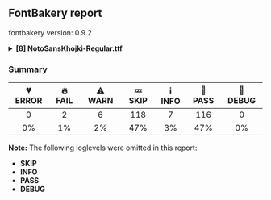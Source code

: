 ## FontBakery report

fontbakery version: 0.9.2

<details><summary><b>[8] NotoSansKhojki-Regular.ttf</b></summary><div><details><summary>🔥 <b>FAIL:</b> Noto fonts must have an ARTICLE.en_us.html file (<a href="https://font-bakery.readthedocs.io/en/stable/fontbakery/profiles/googlefonts.html#com.google.fonts/check/description/noto_has_article">com.google.fonts/check/description/noto_has_article</a>)</summary><div>


* 🔥 **FAIL** This is a Noto font but it lacks an ARTICLE.en_us.html file [code: missing-article]
</div></details><details><summary>🔥 <b>FAIL:</b> Check that texts shape as per expectation (<a href="https://font-bakery.readthedocs.io/en/stable/fontbakery/profiles/<Section: Shaping Checks>.html#com.google.fonts/check/shaping/regression">com.google.fonts/check/shaping/regression</a>)</summary><div>


* 🔥 **FAIL** qa/shaping_tests/khojki.json: Expected and actual shaping not matching
<div class="shaping">


<style type="text/css">
    @font-face {font-family: "TestFont"; src: url(../../fonts/NotoSansKhojki/googlefonts/ttf/NotoSansKhojki-Regular.ttf);}
    .tf { font-family: "TestFont"; }
    .shaping pre { font-size: 1.2rem; }
    .shaping li {
        font-size: 1.2rem;
        border-top: 1px solid #ddd;
        padding: 12px;
        margin-top: 12px;
    }
    .shaping-svg {
        height: 100px;
        margin: 10px;
        transform: matrix(1, 0, 0, -1, 0, 0);
    }
</style>

<h4>qa/shaping_tests/khojki.json: Expected and actual shaping not matching</h4>


</div>
<div class="shaping">

<li>Shaping did not match: <span class="tf">𑈤‍𑈵𑈦𑈟𑈯𑈋𑈮</span> (Added by SIESTA)</li>


<pre>Expected: MRA=0+768|PU=4+564|kj_GGA=6+744|II.alt2=6+249</pre>



<pre>Got     : MRA=0+768|space=0+0|PU=4+564|kj_GGA=6+744|II.alt2=6+249</pre>


Got: <svg class="shaping-svg" xmlns="http://www.w3.org/2000/svg" viewBox="0 0 2325 2856" transform="matrix(1 0 0 -1 0 0)">
<path d="M421.0,-34.0Q418.0,-36.0 412.5,-38.5Q407.0,-41.0 400.0,-42.0Q384.0,-43.0 370.0,-30.0Q356.0,-17.0 355.0,-4.0Q354.0,5.0 355.5,12.0Q357.0,19.0 366.0,27.0L607.0,250.0Q610.0,272.0 612.0,296.0Q614.0,320.0 614.0,345.0Q614.0,414.0 604.0,442.0Q594.0,470.0 568.0,470.0Q533.0,470.0 492.5,452.0Q452.0,434.0 393.0,389.0Q401.0,357.0 408.5,312.5Q416.0,268.0 416.0,220.0Q416.0,153.0 386.0,107.0Q356.0,61.0 285.0,61.0Q237.0,61.0 204.5,81.0Q172.0,101.0 156.0,132.0Q140.0,163.0 140.0,196.0Q140.0,256.0 185.0,313.0Q230.0,370.0 305.0,431.0Q291.0,456.0 265.0,466.0Q239.0,476.0 186.0,476.0Q130.0,476.0 100.5,493.5Q71.0,511.0 60.5,535.0Q50.0,559.0 50.0,580.0Q50.0,602.0 64.5,614.5Q79.0,627.0 94.0,627.0Q108.0,627.0 113.5,619.5Q119.0,612.0 121.0,601.0Q124.0,588.0 130.5,576.5Q137.0,565.0 159.0,560.0Q174.0,557.0 191.0,556.5Q208.0,556.0 239.0,556.0Q282.0,556.0 311.0,537.0Q340.0,518.0 362.0,475.0Q415.0,514.0 462.5,534.5Q510.0,555.0 557.0,555.0Q615.0,555.0 645.0,523.5Q675.0,492.0 686.5,441.5Q698.0,391.0 698.0,333.0Q698.0,271.0 688.5,207.5Q679.0,144.0 666.5,93.0Q654.0,42.0 643.0,17.0Q637.0,3.0 625.5,-1.5Q614.0,-6.0 602.0,-6.0Q584.0,-6.0 567.0,4.0Q550.0,14.0 550.0,33.0Q550.0,39.0 557.0,59.0Q564.0,79.0 573.0,109.0L421.0,-34.0ZM225.0,188.0Q225.0,166.0 237.5,156.0Q250.0,146.0 271.0,146.0Q306.0,146.0 324.0,178.5Q342.0,211.0 342.0,257.0Q342.0,277.0 339.5,297.5Q337.0,318.0 332.0,338.0Q282.0,294.0 253.5,253.5Q225.0,213.0 225.0,188.0Z" transform="translate(0, 947)"/>
<path d="" transform="translate(768, 947)"/>
<path d="M494.0,244.0Q494.0,127.0 473.0,38.5Q452.0,-50.0 398.5,-100.0Q345.0,-150.0 248.0,-150.0Q206.0,-150.0 167.0,-137.5Q128.0,-125.0 97.0,-104.5Q66.0,-84.0 48.0,-59.0Q30.0,-34.0 30.0,-9.0Q30.0,8.0 34.5,28.0Q39.0,48.0 52.0,48.0Q60.0,48.0 66.5,40.5Q73.0,33.0 83.0,20.0Q98.0,1.0 120.5,-19.0Q143.0,-39.0 173.0,-52.5Q203.0,-66.0 240.0,-66.0Q305.0,-66.0 342.0,-27.0Q379.0,12.0 394.0,82.5Q409.0,153.0 409.0,247.0Q409.0,255.0 409.0,263.0Q373.0,228.0 337.5,215.0Q302.0,202.0 268.0,202.0Q228.0,202.0 194.5,218.0Q161.0,234.0 140.0,261.5Q119.0,289.0 115.0,324.0Q114.0,331.0 114.0,343.5Q114.0,356.0 114.0,370.0Q114.0,399.0 114.5,430.5Q115.0,462.0 115.0,477.0Q115.0,491.0 111.5,504.5Q108.0,518.0 94.5,527.5Q81.0,537.0 50.0,539.0Q41.0,540.0 36.5,548.5Q32.0,557.0 32.0,569.0Q32.0,586.0 41.0,603.0Q50.0,620.0 67.0,620.0Q122.0,620.0 159.0,588.5Q196.0,557.0 196.0,497.0Q196.0,478.0 196.5,445.5Q197.0,413.0 198.0,382.5Q199.0,352.0 199.0,339.0Q201.0,312.0 215.5,297.0Q230.0,282.0 263.0,282.0Q289.0,282.0 319.0,293.0Q349.0,304.0 370.5,330.0Q392.0,356.0 392.0,402.0Q392.0,442.0 382.5,471.0Q373.0,500.0 363.5,520.5Q354.0,541.0 354.0,555.0Q354.0,572.0 365.0,580.5Q376.0,589.0 391.0,589.0Q408.0,589.0 425.0,577.0Q442.0,565.0 450.0,544.0Q464.0,510.0 473.5,459.0Q483.0,408.0 488.5,351.5Q494.0,295.0 494.0,244.0Z" transform="translate(768, 947)"/>
<path d="M674.0,291.0Q674.0,243.0 669.5,183.5Q665.0,124.0 656.0,69.0Q647.0,14.0 632.0,-23.0Q626.0,-38.0 614.0,-42.0Q602.0,-46.0 590.0,-46.0Q572.0,-46.0 555.5,-35.5Q539.0,-25.0 539.0,-7.0Q539.0,7.0 554.0,48.0Q569.0,89.0 580.0,160.0Q541.0,134.0 492.5,110.5Q444.0,87.0 392.5,66.0Q341.0,45.0 293.0,29.5Q245.0,14.0 208.0,4.0Q188.0,-1.0 175.0,-2.5Q162.0,-4.0 148.0,-4.0Q124.0,-4.0 111.0,13.0Q98.0,30.0 98.0,48.0Q98.0,67.0 110.0,74.0Q122.0,81.0 143.0,85.0Q198.0,95.0 259.5,112.5Q321.0,130.0 381.5,155.0Q442.0,180.0 495.5,210.5Q549.0,241.0 589.0,276.0Q589.0,281.0 589.0,286.0Q589.0,345.0 582.5,391.0Q576.0,437.0 565.0,465.0Q555.0,491.0 536.0,511.5Q517.0,532.0 479.0,548.0Q466.0,553.0 457.0,560.0Q448.0,567.0 448.0,582.0Q448.0,602.0 464.0,616.5Q480.0,631.0 503.0,631.0Q528.0,631.0 564.5,607.0Q601.0,583.0 626.0,536.0Q649.0,495.0 661.5,435.0Q674.0,375.0 674.0,291.0ZM283.0,213.0Q234.0,213.0 194.0,227.5Q154.0,242.0 125.5,264.0Q97.0,286.0 82.0,310.0Q67.0,334.0 67.0,353.0Q67.0,364.0 71.5,380.0Q76.0,396.0 84.5,408.0Q93.0,420.0 103.0,420.0Q112.0,420.0 119.0,408.5Q126.0,397.0 135.0,382.0Q154.0,351.0 188.5,325.0Q223.0,299.0 285.0,299.0Q329.0,299.0 362.0,322.0Q395.0,345.0 395.0,382.0Q395.0,419.0 369.5,437.0Q344.0,455.0 283.0,455.0Q206.0,455.0 159.5,487.0Q113.0,519.0 113.0,583.0Q113.0,605.0 128.5,616.0Q144.0,627.0 159.0,627.0Q176.0,627.0 180.5,614.0Q185.0,601.0 188.0,586.0Q194.0,558.0 220.0,548.0Q246.0,538.0 299.0,538.0Q346.0,538.0 385.5,521.0Q425.0,504.0 449.0,468.0Q473.0,432.0 473.0,375.0Q473.0,305.0 424.0,259.0Q375.0,213.0 283.0,213.0Z" transform="translate(1332, 947)"/>
<path d="M50.0,40.0Q50.0,94.0 58.5,140.5Q67.0,187.0 77.0,230.0Q86.0,268.0 91.5,304.5Q97.0,341.0 97.0,378.0Q97.0,422.0 86.0,446.0Q75.0,470.0 43.0,470.0Q5.0,470.0 -30.0,423.0Q-65.0,376.0 -86.0,301.0L-151.0,335.0Q-136.0,388.0 -113.0,437.5Q-90.0,487.0 -52.5,519.0Q-15.0,551.0 41.0,551.0Q89.0,551.0 118.0,527.0Q147.0,503.0 160.5,462.0Q174.0,421.0 174.0,371.0Q174.0,345.0 169.5,310.0Q165.0,275.0 159.0,242.0Q153.0,209.0 148.0,188.0Q140.0,153.0 133.5,117.0Q127.0,81.0 127.0,43.0Q127.0,-27.0 146.0,-49.5Q165.0,-72.0 198.0,-72.0Q209.0,-72.0 221.0,-69.0Q226.0,-68.0 231.0,-67.5Q236.0,-67.0 239.0,-67.0Q254.0,-67.0 261.5,-84.5Q269.0,-102.0 269.0,-119.0Q269.0,-135.0 261.0,-139.0Q245.0,-147.0 228.5,-149.5Q212.0,-152.0 195.0,-152.0Q132.0,-152.0 91.0,-103.0Q50.0,-54.0 50.0,40.0Z" transform="translate(2076, 947)"/>
</svg>
 Expected: <svg class="shaping-svg" xmlns="http://www.w3.org/2000/svg" viewBox="0 0 2325 2856" transform="matrix(1 0 0 -1 0 0)">
<path d="M421.0,-34.0Q418.0,-36.0 412.5,-38.5Q407.0,-41.0 400.0,-42.0Q384.0,-43.0 370.0,-30.0Q356.0,-17.0 355.0,-4.0Q354.0,5.0 355.5,12.0Q357.0,19.0 366.0,27.0L607.0,250.0Q610.0,272.0 612.0,296.0Q614.0,320.0 614.0,345.0Q614.0,414.0 604.0,442.0Q594.0,470.0 568.0,470.0Q533.0,470.0 492.5,452.0Q452.0,434.0 393.0,389.0Q401.0,357.0 408.5,312.5Q416.0,268.0 416.0,220.0Q416.0,153.0 386.0,107.0Q356.0,61.0 285.0,61.0Q237.0,61.0 204.5,81.0Q172.0,101.0 156.0,132.0Q140.0,163.0 140.0,196.0Q140.0,256.0 185.0,313.0Q230.0,370.0 305.0,431.0Q291.0,456.0 265.0,466.0Q239.0,476.0 186.0,476.0Q130.0,476.0 100.5,493.5Q71.0,511.0 60.5,535.0Q50.0,559.0 50.0,580.0Q50.0,602.0 64.5,614.5Q79.0,627.0 94.0,627.0Q108.0,627.0 113.5,619.5Q119.0,612.0 121.0,601.0Q124.0,588.0 130.5,576.5Q137.0,565.0 159.0,560.0Q174.0,557.0 191.0,556.5Q208.0,556.0 239.0,556.0Q282.0,556.0 311.0,537.0Q340.0,518.0 362.0,475.0Q415.0,514.0 462.5,534.5Q510.0,555.0 557.0,555.0Q615.0,555.0 645.0,523.5Q675.0,492.0 686.5,441.5Q698.0,391.0 698.0,333.0Q698.0,271.0 688.5,207.5Q679.0,144.0 666.5,93.0Q654.0,42.0 643.0,17.0Q637.0,3.0 625.5,-1.5Q614.0,-6.0 602.0,-6.0Q584.0,-6.0 567.0,4.0Q550.0,14.0 550.0,33.0Q550.0,39.0 557.0,59.0Q564.0,79.0 573.0,109.0L421.0,-34.0ZM225.0,188.0Q225.0,166.0 237.5,156.0Q250.0,146.0 271.0,146.0Q306.0,146.0 324.0,178.5Q342.0,211.0 342.0,257.0Q342.0,277.0 339.5,297.5Q337.0,318.0 332.0,338.0Q282.0,294.0 253.5,253.5Q225.0,213.0 225.0,188.0Z" transform="translate(0, 947)"/>
<path d="M494.0,244.0Q494.0,127.0 473.0,38.5Q452.0,-50.0 398.5,-100.0Q345.0,-150.0 248.0,-150.0Q206.0,-150.0 167.0,-137.5Q128.0,-125.0 97.0,-104.5Q66.0,-84.0 48.0,-59.0Q30.0,-34.0 30.0,-9.0Q30.0,8.0 34.5,28.0Q39.0,48.0 52.0,48.0Q60.0,48.0 66.5,40.5Q73.0,33.0 83.0,20.0Q98.0,1.0 120.5,-19.0Q143.0,-39.0 173.0,-52.5Q203.0,-66.0 240.0,-66.0Q305.0,-66.0 342.0,-27.0Q379.0,12.0 394.0,82.5Q409.0,153.0 409.0,247.0Q409.0,255.0 409.0,263.0Q373.0,228.0 337.5,215.0Q302.0,202.0 268.0,202.0Q228.0,202.0 194.5,218.0Q161.0,234.0 140.0,261.5Q119.0,289.0 115.0,324.0Q114.0,331.0 114.0,343.5Q114.0,356.0 114.0,370.0Q114.0,399.0 114.5,430.5Q115.0,462.0 115.0,477.0Q115.0,491.0 111.5,504.5Q108.0,518.0 94.5,527.5Q81.0,537.0 50.0,539.0Q41.0,540.0 36.5,548.5Q32.0,557.0 32.0,569.0Q32.0,586.0 41.0,603.0Q50.0,620.0 67.0,620.0Q122.0,620.0 159.0,588.5Q196.0,557.0 196.0,497.0Q196.0,478.0 196.5,445.5Q197.0,413.0 198.0,382.5Q199.0,352.0 199.0,339.0Q201.0,312.0 215.5,297.0Q230.0,282.0 263.0,282.0Q289.0,282.0 319.0,293.0Q349.0,304.0 370.5,330.0Q392.0,356.0 392.0,402.0Q392.0,442.0 382.5,471.0Q373.0,500.0 363.5,520.5Q354.0,541.0 354.0,555.0Q354.0,572.0 365.0,580.5Q376.0,589.0 391.0,589.0Q408.0,589.0 425.0,577.0Q442.0,565.0 450.0,544.0Q464.0,510.0 473.5,459.0Q483.0,408.0 488.5,351.5Q494.0,295.0 494.0,244.0Z" transform="translate(768, 947)"/>
<path d="M674.0,291.0Q674.0,243.0 669.5,183.5Q665.0,124.0 656.0,69.0Q647.0,14.0 632.0,-23.0Q626.0,-38.0 614.0,-42.0Q602.0,-46.0 590.0,-46.0Q572.0,-46.0 555.5,-35.5Q539.0,-25.0 539.0,-7.0Q539.0,7.0 554.0,48.0Q569.0,89.0 580.0,160.0Q541.0,134.0 492.5,110.5Q444.0,87.0 392.5,66.0Q341.0,45.0 293.0,29.5Q245.0,14.0 208.0,4.0Q188.0,-1.0 175.0,-2.5Q162.0,-4.0 148.0,-4.0Q124.0,-4.0 111.0,13.0Q98.0,30.0 98.0,48.0Q98.0,67.0 110.0,74.0Q122.0,81.0 143.0,85.0Q198.0,95.0 259.5,112.5Q321.0,130.0 381.5,155.0Q442.0,180.0 495.5,210.5Q549.0,241.0 589.0,276.0Q589.0,281.0 589.0,286.0Q589.0,345.0 582.5,391.0Q576.0,437.0 565.0,465.0Q555.0,491.0 536.0,511.5Q517.0,532.0 479.0,548.0Q466.0,553.0 457.0,560.0Q448.0,567.0 448.0,582.0Q448.0,602.0 464.0,616.5Q480.0,631.0 503.0,631.0Q528.0,631.0 564.5,607.0Q601.0,583.0 626.0,536.0Q649.0,495.0 661.5,435.0Q674.0,375.0 674.0,291.0ZM283.0,213.0Q234.0,213.0 194.0,227.5Q154.0,242.0 125.5,264.0Q97.0,286.0 82.0,310.0Q67.0,334.0 67.0,353.0Q67.0,364.0 71.5,380.0Q76.0,396.0 84.5,408.0Q93.0,420.0 103.0,420.0Q112.0,420.0 119.0,408.5Q126.0,397.0 135.0,382.0Q154.0,351.0 188.5,325.0Q223.0,299.0 285.0,299.0Q329.0,299.0 362.0,322.0Q395.0,345.0 395.0,382.0Q395.0,419.0 369.5,437.0Q344.0,455.0 283.0,455.0Q206.0,455.0 159.5,487.0Q113.0,519.0 113.0,583.0Q113.0,605.0 128.5,616.0Q144.0,627.0 159.0,627.0Q176.0,627.0 180.5,614.0Q185.0,601.0 188.0,586.0Q194.0,558.0 220.0,548.0Q246.0,538.0 299.0,538.0Q346.0,538.0 385.5,521.0Q425.0,504.0 449.0,468.0Q473.0,432.0 473.0,375.0Q473.0,305.0 424.0,259.0Q375.0,213.0 283.0,213.0Z" transform="translate(1332, 947)"/>
<path d="M50.0,40.0Q50.0,94.0 58.5,140.5Q67.0,187.0 77.0,230.0Q86.0,268.0 91.5,304.5Q97.0,341.0 97.0,378.0Q97.0,422.0 86.0,446.0Q75.0,470.0 43.0,470.0Q5.0,470.0 -30.0,423.0Q-65.0,376.0 -86.0,301.0L-151.0,335.0Q-136.0,388.0 -113.0,437.5Q-90.0,487.0 -52.5,519.0Q-15.0,551.0 41.0,551.0Q89.0,551.0 118.0,527.0Q147.0,503.0 160.5,462.0Q174.0,421.0 174.0,371.0Q174.0,345.0 169.5,310.0Q165.0,275.0 159.0,242.0Q153.0,209.0 148.0,188.0Q140.0,153.0 133.5,117.0Q127.0,81.0 127.0,43.0Q127.0,-27.0 146.0,-49.5Q165.0,-72.0 198.0,-72.0Q209.0,-72.0 221.0,-69.0Q226.0,-68.0 231.0,-67.5Q236.0,-67.0 239.0,-67.0Q254.0,-67.0 261.5,-84.5Q269.0,-102.0 269.0,-119.0Q269.0,-135.0 261.0,-139.0Q245.0,-147.0 228.5,-149.5Q212.0,-152.0 195.0,-152.0Q132.0,-152.0 91.0,-103.0Q50.0,-54.0 50.0,40.0Z" transform="translate(2076, 947)"/>
</svg>


</div>
<div class="shaping">

<li>Shaping did not match: <span class="tf">𑈃𑈾𑈈𑈷𑈈‍𑈵𑈦𑈌𑈯</span> (Added by SIESTA)</li>


<pre>Expected: kj_U=0+658|u1123E=0@-130,60+0|kj_KA=2+773|Shadda=2@-123,0+0|KRA=4+773|GHU=8+787</pre>



<pre>Got     : kj_U=0+658|u1123E=0@-130,60+0|kj_KA=2+773|Shadda=2@-123,0+0|KRA=4+773|space=4+0|GHU=8+787</pre>


Got: <svg class="shaping-svg" xmlns="http://www.w3.org/2000/svg" viewBox="0 0 2991 2856" transform="matrix(1 0 0 -1 0 0)">
<path d="M27.0,342.0Q27.0,411.0 54.0,463.0Q81.0,515.0 128.0,550.5Q175.0,586.0 234.5,603.5Q294.0,621.0 358.0,621.0Q414.0,621.0 439.5,605.5Q465.0,590.0 465.0,572.0Q465.0,544.0 438.0,544.0Q429.0,544.0 414.5,546.5Q400.0,549.0 374.0,549.0Q323.0,549.0 269.0,533.0Q215.0,517.0 173.5,484.0Q132.0,451.0 116.0,399.0Q141.0,416.0 171.0,427.5Q201.0,439.0 232.0,439.0Q305.0,439.0 342.0,392.0Q379.0,345.0 379.0,277.0Q379.0,213.0 338.0,169.5Q297.0,126.0 220.0,126.0Q169.0,126.0 125.0,151.5Q81.0,177.0 54.0,225.5Q27.0,274.0 27.0,342.0ZM150.0,41.0Q166.0,41.0 187.5,33.5Q209.0,26.0 258.0,26.0Q341.0,26.0 401.0,56.5Q461.0,87.0 493.0,142.0Q525.0,197.0 525.0,269.0Q525.0,318.0 514.0,352.0Q503.0,386.0 503.0,398.0Q503.0,411.0 517.5,420.5Q532.0,430.0 553.0,430.0Q575.0,430.0 587.0,405.0Q599.0,380.0 604.0,342.0Q609.0,304.0 609.0,265.0Q609.0,111.0 521.5,30.5Q434.0,-50.0 273.0,-50.0Q237.0,-50.0 203.5,-43.0Q170.0,-36.0 148.5,-21.0Q127.0,-6.0 127.0,16.0Q127.0,26.0 133.5,33.5Q140.0,41.0 150.0,41.0ZM228.0,361.0Q194.0,361.0 163.0,347.0Q132.0,333.0 111.0,312.0Q119.0,258.0 147.5,234.0Q176.0,210.0 212.0,210.0Q251.0,210.0 274.0,232.5Q297.0,255.0 297.0,288.0Q297.0,324.0 278.0,342.5Q259.0,361.0 228.0,361.0Z" transform="translate(0, 947)"/>
<path d="M-280.0,753.0Q-281.0,746.0 -289.5,743.0Q-298.0,740.0 -309.0,740.0Q-324.0,740.0 -337.0,745.5Q-350.0,751.0 -350.0,761.0Q-350.0,763.0 -348.0,771.0Q-341.0,814.0 -305.0,845.5Q-269.0,877.0 -220.0,877.0Q-181.0,877.0 -151.0,859.5Q-121.0,842.0 -104.0,812.5Q-87.0,783.0 -87.0,747.0Q-87.0,707.0 -110.0,675.0Q-133.0,643.0 -170.0,628.0Q-177.0,625.0 -185.0,622.5Q-193.0,620.0 -199.0,620.0Q-212.0,620.0 -220.0,633.5Q-228.0,647.0 -228.0,661.0Q-228.0,669.0 -224.5,676.0Q-221.0,683.0 -214.0,684.0Q-189.0,689.0 -173.0,706.0Q-157.0,723.0 -157.0,751.0Q-157.0,775.0 -174.5,792.0Q-192.0,809.0 -219.0,809.0Q-244.0,809.0 -261.0,793.5Q-278.0,778.0 -280.0,753.0Z" transform="translate(528, 1007)"/>
<path d="M435.0,133.0Q408.0,106.0 391.0,92.5Q374.0,79.0 353.0,79.0Q329.0,79.0 312.5,94.0Q296.0,109.0 296.0,122.0Q296.0,130.0 298.5,134.0Q301.0,138.0 305.0,141.0Q352.0,180.0 396.0,222.0Q440.0,264.0 475.5,303.5Q511.0,343.0 532.0,378.0Q553.0,413.0 553.0,438.0Q553.0,455.0 541.5,468.0Q530.0,481.0 506.0,481.0Q477.0,481.0 432.5,460.5Q388.0,440.0 331.0,390.0Q294.0,357.0 249.5,311.0Q205.0,265.0 158.0,206.0Q148.0,193.0 139.0,188.5Q130.0,184.0 120.0,184.0Q100.0,184.0 82.0,199.0Q64.0,214.0 64.0,227.0Q64.0,237.0 68.0,243.0Q104.0,294.0 155.5,346.0Q207.0,398.0 265.0,448.0Q249.0,464.0 228.0,470.0Q207.0,476.0 166.0,476.0Q110.0,476.0 80.5,493.5Q51.0,511.0 40.5,535.0Q30.0,559.0 30.0,580.0Q30.0,602.0 44.5,614.5Q59.0,627.0 74.0,627.0Q88.0,627.0 93.5,619.5Q99.0,612.0 101.0,601.0Q104.0,588.0 110.5,576.5Q117.0,565.0 139.0,560.0Q153.0,557.0 170.5,556.5Q188.0,556.0 219.0,556.0Q249.0,556.0 274.0,540.5Q299.0,525.0 318.0,490.0Q364.0,523.0 405.5,540.5Q447.0,558.0 485.0,558.0Q534.0,558.0 566.5,537.0Q599.0,516.0 615.0,484.5Q631.0,453.0 631.0,422.0Q631.0,390.0 613.0,354.0Q595.0,318.0 568.0,281.0Q611.0,273.0 628.5,242.0Q646.0,211.0 653.0,175.0Q657.0,154.0 659.0,128.5Q661.0,103.0 670.0,85.0Q679.0,67.0 704.0,67.0Q718.0,67.0 723.0,57.5Q728.0,48.0 728.0,37.0Q728.0,22.0 718.5,9.0Q709.0,-4.0 683.0,-4.0Q648.0,-4.0 627.5,14.0Q607.0,32.0 597.5,63.5Q588.0,95.0 584.0,133.0Q581.0,165.0 567.0,189.0Q553.0,213.0 524.0,213.0Q518.0,213.0 511.0,213.0Q491.0,190.0 471.5,170.0Q452.0,150.0 435.0,133.0Z" transform="translate(658, 947)"/>
<path d="M-50.0,744.0Q-50.0,692.0 -73.0,656.0Q-96.0,620.0 -147.0,620.0Q-173.0,620.0 -191.5,628.5Q-210.0,637.0 -223.0,652.0Q-235.0,637.0 -253.5,628.5Q-272.0,620.0 -298.0,620.0Q-347.0,620.0 -371.5,653.0Q-396.0,686.0 -396.0,744.0L-396.0,782.0Q-396.0,793.0 -384.5,800.5Q-373.0,808.0 -360.0,808.0Q-346.0,808.0 -336.0,800.5Q-326.0,793.0 -326.0,782.0L-326.0,737.0Q-326.0,715.0 -317.0,700.0Q-308.0,685.0 -289.0,685.0Q-258.0,685.0 -258.0,737.0L-258.0,782.0Q-258.0,795.0 -246.5,801.5Q-235.0,808.0 -222.0,808.0Q-208.0,808.0 -198.0,800.0Q-188.0,792.0 -188.0,782.0L-188.0,734.0Q-188.0,713.0 -178.5,699.0Q-169.0,685.0 -153.0,685.0Q-136.0,685.0 -128.0,699.5Q-120.0,714.0 -120.0,737.0L-120.0,782.0Q-120.0,793.0 -110.0,800.5Q-100.0,808.0 -86.0,808.0Q-72.0,808.0 -61.0,800.5Q-50.0,793.0 -50.0,782.0L-50.0,744.0Z" transform="translate(1308, 947)"/>
<path d="M435.0,133.0Q408.0,106.0 391.0,92.5Q374.0,79.0 353.0,79.0Q329.0,79.0 312.5,94.0Q296.0,109.0 296.0,122.0Q296.0,130.0 298.5,134.0Q301.0,138.0 305.0,141.0Q352.0,180.0 396.0,222.0Q440.0,264.0 475.5,303.5Q511.0,343.0 532.0,378.0Q553.0,413.0 553.0,438.0Q553.0,455.0 541.5,468.0Q530.0,481.0 506.0,481.0Q477.0,481.0 432.5,460.5Q388.0,440.0 331.0,390.0Q294.0,357.0 249.5,311.0Q205.0,265.0 158.0,206.0Q148.0,193.0 139.0,188.5Q130.0,184.0 120.0,184.0Q100.0,184.0 82.0,199.0Q64.0,214.0 64.0,227.0Q64.0,237.0 68.0,243.0Q104.0,294.0 155.5,346.0Q207.0,398.0 265.0,448.0Q249.0,464.0 228.0,470.0Q207.0,476.0 166.0,476.0Q110.0,476.0 80.5,493.5Q51.0,511.0 40.5,535.0Q30.0,559.0 30.0,580.0Q30.0,602.0 44.5,614.5Q59.0,627.0 74.0,627.0Q88.0,627.0 93.5,619.5Q99.0,612.0 101.0,601.0Q104.0,588.0 110.5,576.5Q117.0,565.0 139.0,560.0Q153.0,557.0 170.5,556.5Q188.0,556.0 219.0,556.0Q249.0,556.0 274.0,540.5Q299.0,525.0 318.0,490.0Q364.0,523.0 405.5,540.5Q447.0,558.0 485.0,558.0Q534.0,558.0 566.5,537.0Q599.0,516.0 615.0,484.5Q631.0,453.0 631.0,422.0Q631.0,390.0 613.0,354.0Q595.0,318.0 568.0,281.0Q611.0,273.0 628.5,242.0Q646.0,211.0 653.0,175.0L654.0,171.0L667.0,189.0Q672.0,196.0 678.0,197.0Q694.0,200.0 710.5,187.5Q727.0,175.0 730.0,159.0Q733.0,143.0 726.0,134.0L680.0,74.0Q690.0,67.0 704.0,67.0Q718.0,67.0 723.0,57.5Q728.0,48.0 728.0,37.0Q728.0,22.0 718.5,9.0Q709.0,-4.0 683.0,-4.0Q653.0,-4.0 633.0,10.0L525.0,-132.0Q523.0,-135.0 518.0,-138.5Q513.0,-142.0 507.0,-144.0Q491.0,-148.0 474.5,-138.0Q458.0,-128.0 455.0,-115.0Q453.0,-106.0 453.5,-99.0Q454.0,-92.0 461.0,-82.0L590.0,88.0Q586.0,108.0 584.0,133.0Q581.0,165.0 567.0,189.0Q553.0,213.0 524.0,213.0Q518.0,213.0 511.0,213.0Q491.0,190.0 471.5,170.0Q452.0,150.0 435.0,133.0Z" transform="translate(1431, 947)"/>
<path d="" transform="translate(2204, 947)"/>
<path d="M717.0,322.0Q717.0,178.0 673.5,67.0Q630.0,-44.0 539.5,-107.0Q449.0,-170.0 307.0,-170.0Q247.0,-170.0 193.0,-157.5Q139.0,-145.0 98.0,-124.5Q57.0,-104.0 33.5,-79.0Q10.0,-54.0 10.0,-29.0Q10.0,-12.0 14.5,8.0Q19.0,28.0 32.0,28.0Q40.0,28.0 46.5,20.5Q53.0,13.0 63.0,0.0Q79.0,-19.0 111.0,-39.0Q143.0,-59.0 190.5,-72.5Q238.0,-86.0 300.0,-86.0Q410.0,-86.0 484.0,-34.0Q558.0,18.0 595.0,111.0Q632.0,204.0 632.0,328.0Q632.0,379.0 626.0,415.5Q620.0,452.0 606.0,478.0Q580.0,465.0 560.0,419.0Q540.0,373.0 513.0,276.0Q489.0,189.0 459.0,132.0Q429.0,75.0 386.0,47.0Q343.0,19.0 279.0,19.0Q227.0,19.0 183.0,39.5Q139.0,60.0 112.5,97.5Q86.0,135.0 86.0,186.0Q86.0,229.0 102.5,260.5Q119.0,292.0 149.0,315.0Q106.0,334.0 80.5,371.5Q55.0,409.0 55.0,454.0Q55.0,487.0 63.5,508.5Q72.0,530.0 86.0,546.0L31.0,546.0Q18.0,546.0 11.5,556.0Q5.0,566.0 5.0,579.0Q5.0,594.0 12.5,607.5Q20.0,621.0 33.0,621.0L350.0,621.0Q370.0,621.0 384.0,603.0Q398.0,585.0 398.0,566.0Q398.0,559.0 392.5,552.5Q387.0,546.0 375.0,546.0L218.0,546.0Q184.0,531.0 161.0,509.5Q138.0,488.0 138.0,446.0Q138.0,412.0 160.5,388.5Q183.0,365.0 215.0,365.0Q240.0,365.0 264.5,371.5Q289.0,378.0 308.0,376.0Q322.0,375.0 329.5,360.0Q337.0,345.0 337.0,328.0Q337.0,317.0 333.0,307.0Q329.0,297.0 318.0,296.0Q285.0,293.0 252.0,284.5Q219.0,276.0 197.5,255.0Q176.0,234.0 176.0,191.0Q176.0,145.0 203.5,124.5Q231.0,104.0 263.0,104.0Q306.0,104.0 335.5,121.0Q365.0,138.0 389.0,187.0Q413.0,236.0 438.0,330.0Q468.0,443.0 502.5,499.0Q537.0,555.0 589.0,555.0Q633.0,555.0 661.0,524.5Q689.0,494.0 703.0,441.5Q717.0,389.0 717.0,322.0Z" transform="translate(2204, 947)"/>
</svg>
 Expected: <svg class="shaping-svg" xmlns="http://www.w3.org/2000/svg" viewBox="0 0 2991 2856" transform="matrix(1 0 0 -1 0 0)">
<path d="M27.0,342.0Q27.0,411.0 54.0,463.0Q81.0,515.0 128.0,550.5Q175.0,586.0 234.5,603.5Q294.0,621.0 358.0,621.0Q414.0,621.0 439.5,605.5Q465.0,590.0 465.0,572.0Q465.0,544.0 438.0,544.0Q429.0,544.0 414.5,546.5Q400.0,549.0 374.0,549.0Q323.0,549.0 269.0,533.0Q215.0,517.0 173.5,484.0Q132.0,451.0 116.0,399.0Q141.0,416.0 171.0,427.5Q201.0,439.0 232.0,439.0Q305.0,439.0 342.0,392.0Q379.0,345.0 379.0,277.0Q379.0,213.0 338.0,169.5Q297.0,126.0 220.0,126.0Q169.0,126.0 125.0,151.5Q81.0,177.0 54.0,225.5Q27.0,274.0 27.0,342.0ZM150.0,41.0Q166.0,41.0 187.5,33.5Q209.0,26.0 258.0,26.0Q341.0,26.0 401.0,56.5Q461.0,87.0 493.0,142.0Q525.0,197.0 525.0,269.0Q525.0,318.0 514.0,352.0Q503.0,386.0 503.0,398.0Q503.0,411.0 517.5,420.5Q532.0,430.0 553.0,430.0Q575.0,430.0 587.0,405.0Q599.0,380.0 604.0,342.0Q609.0,304.0 609.0,265.0Q609.0,111.0 521.5,30.5Q434.0,-50.0 273.0,-50.0Q237.0,-50.0 203.5,-43.0Q170.0,-36.0 148.5,-21.0Q127.0,-6.0 127.0,16.0Q127.0,26.0 133.5,33.5Q140.0,41.0 150.0,41.0ZM228.0,361.0Q194.0,361.0 163.0,347.0Q132.0,333.0 111.0,312.0Q119.0,258.0 147.5,234.0Q176.0,210.0 212.0,210.0Q251.0,210.0 274.0,232.5Q297.0,255.0 297.0,288.0Q297.0,324.0 278.0,342.5Q259.0,361.0 228.0,361.0Z" transform="translate(0, 947)"/>
<path d="M-280.0,753.0Q-281.0,746.0 -289.5,743.0Q-298.0,740.0 -309.0,740.0Q-324.0,740.0 -337.0,745.5Q-350.0,751.0 -350.0,761.0Q-350.0,763.0 -348.0,771.0Q-341.0,814.0 -305.0,845.5Q-269.0,877.0 -220.0,877.0Q-181.0,877.0 -151.0,859.5Q-121.0,842.0 -104.0,812.5Q-87.0,783.0 -87.0,747.0Q-87.0,707.0 -110.0,675.0Q-133.0,643.0 -170.0,628.0Q-177.0,625.0 -185.0,622.5Q-193.0,620.0 -199.0,620.0Q-212.0,620.0 -220.0,633.5Q-228.0,647.0 -228.0,661.0Q-228.0,669.0 -224.5,676.0Q-221.0,683.0 -214.0,684.0Q-189.0,689.0 -173.0,706.0Q-157.0,723.0 -157.0,751.0Q-157.0,775.0 -174.5,792.0Q-192.0,809.0 -219.0,809.0Q-244.0,809.0 -261.0,793.5Q-278.0,778.0 -280.0,753.0Z" transform="translate(528, 1007)"/>
<path d="M435.0,133.0Q408.0,106.0 391.0,92.5Q374.0,79.0 353.0,79.0Q329.0,79.0 312.5,94.0Q296.0,109.0 296.0,122.0Q296.0,130.0 298.5,134.0Q301.0,138.0 305.0,141.0Q352.0,180.0 396.0,222.0Q440.0,264.0 475.5,303.5Q511.0,343.0 532.0,378.0Q553.0,413.0 553.0,438.0Q553.0,455.0 541.5,468.0Q530.0,481.0 506.0,481.0Q477.0,481.0 432.5,460.5Q388.0,440.0 331.0,390.0Q294.0,357.0 249.5,311.0Q205.0,265.0 158.0,206.0Q148.0,193.0 139.0,188.5Q130.0,184.0 120.0,184.0Q100.0,184.0 82.0,199.0Q64.0,214.0 64.0,227.0Q64.0,237.0 68.0,243.0Q104.0,294.0 155.5,346.0Q207.0,398.0 265.0,448.0Q249.0,464.0 228.0,470.0Q207.0,476.0 166.0,476.0Q110.0,476.0 80.5,493.5Q51.0,511.0 40.5,535.0Q30.0,559.0 30.0,580.0Q30.0,602.0 44.5,614.5Q59.0,627.0 74.0,627.0Q88.0,627.0 93.5,619.5Q99.0,612.0 101.0,601.0Q104.0,588.0 110.5,576.5Q117.0,565.0 139.0,560.0Q153.0,557.0 170.5,556.5Q188.0,556.0 219.0,556.0Q249.0,556.0 274.0,540.5Q299.0,525.0 318.0,490.0Q364.0,523.0 405.5,540.5Q447.0,558.0 485.0,558.0Q534.0,558.0 566.5,537.0Q599.0,516.0 615.0,484.5Q631.0,453.0 631.0,422.0Q631.0,390.0 613.0,354.0Q595.0,318.0 568.0,281.0Q611.0,273.0 628.5,242.0Q646.0,211.0 653.0,175.0Q657.0,154.0 659.0,128.5Q661.0,103.0 670.0,85.0Q679.0,67.0 704.0,67.0Q718.0,67.0 723.0,57.5Q728.0,48.0 728.0,37.0Q728.0,22.0 718.5,9.0Q709.0,-4.0 683.0,-4.0Q648.0,-4.0 627.5,14.0Q607.0,32.0 597.5,63.5Q588.0,95.0 584.0,133.0Q581.0,165.0 567.0,189.0Q553.0,213.0 524.0,213.0Q518.0,213.0 511.0,213.0Q491.0,190.0 471.5,170.0Q452.0,150.0 435.0,133.0Z" transform="translate(658, 947)"/>
<path d="M-50.0,744.0Q-50.0,692.0 -73.0,656.0Q-96.0,620.0 -147.0,620.0Q-173.0,620.0 -191.5,628.5Q-210.0,637.0 -223.0,652.0Q-235.0,637.0 -253.5,628.5Q-272.0,620.0 -298.0,620.0Q-347.0,620.0 -371.5,653.0Q-396.0,686.0 -396.0,744.0L-396.0,782.0Q-396.0,793.0 -384.5,800.5Q-373.0,808.0 -360.0,808.0Q-346.0,808.0 -336.0,800.5Q-326.0,793.0 -326.0,782.0L-326.0,737.0Q-326.0,715.0 -317.0,700.0Q-308.0,685.0 -289.0,685.0Q-258.0,685.0 -258.0,737.0L-258.0,782.0Q-258.0,795.0 -246.5,801.5Q-235.0,808.0 -222.0,808.0Q-208.0,808.0 -198.0,800.0Q-188.0,792.0 -188.0,782.0L-188.0,734.0Q-188.0,713.0 -178.5,699.0Q-169.0,685.0 -153.0,685.0Q-136.0,685.0 -128.0,699.5Q-120.0,714.0 -120.0,737.0L-120.0,782.0Q-120.0,793.0 -110.0,800.5Q-100.0,808.0 -86.0,808.0Q-72.0,808.0 -61.0,800.5Q-50.0,793.0 -50.0,782.0L-50.0,744.0Z" transform="translate(1308, 947)"/>
<path d="M435.0,133.0Q408.0,106.0 391.0,92.5Q374.0,79.0 353.0,79.0Q329.0,79.0 312.5,94.0Q296.0,109.0 296.0,122.0Q296.0,130.0 298.5,134.0Q301.0,138.0 305.0,141.0Q352.0,180.0 396.0,222.0Q440.0,264.0 475.5,303.5Q511.0,343.0 532.0,378.0Q553.0,413.0 553.0,438.0Q553.0,455.0 541.5,468.0Q530.0,481.0 506.0,481.0Q477.0,481.0 432.5,460.5Q388.0,440.0 331.0,390.0Q294.0,357.0 249.5,311.0Q205.0,265.0 158.0,206.0Q148.0,193.0 139.0,188.5Q130.0,184.0 120.0,184.0Q100.0,184.0 82.0,199.0Q64.0,214.0 64.0,227.0Q64.0,237.0 68.0,243.0Q104.0,294.0 155.5,346.0Q207.0,398.0 265.0,448.0Q249.0,464.0 228.0,470.0Q207.0,476.0 166.0,476.0Q110.0,476.0 80.5,493.5Q51.0,511.0 40.5,535.0Q30.0,559.0 30.0,580.0Q30.0,602.0 44.5,614.5Q59.0,627.0 74.0,627.0Q88.0,627.0 93.5,619.5Q99.0,612.0 101.0,601.0Q104.0,588.0 110.5,576.5Q117.0,565.0 139.0,560.0Q153.0,557.0 170.5,556.5Q188.0,556.0 219.0,556.0Q249.0,556.0 274.0,540.5Q299.0,525.0 318.0,490.0Q364.0,523.0 405.5,540.5Q447.0,558.0 485.0,558.0Q534.0,558.0 566.5,537.0Q599.0,516.0 615.0,484.5Q631.0,453.0 631.0,422.0Q631.0,390.0 613.0,354.0Q595.0,318.0 568.0,281.0Q611.0,273.0 628.5,242.0Q646.0,211.0 653.0,175.0L654.0,171.0L667.0,189.0Q672.0,196.0 678.0,197.0Q694.0,200.0 710.5,187.5Q727.0,175.0 730.0,159.0Q733.0,143.0 726.0,134.0L680.0,74.0Q690.0,67.0 704.0,67.0Q718.0,67.0 723.0,57.5Q728.0,48.0 728.0,37.0Q728.0,22.0 718.5,9.0Q709.0,-4.0 683.0,-4.0Q653.0,-4.0 633.0,10.0L525.0,-132.0Q523.0,-135.0 518.0,-138.5Q513.0,-142.0 507.0,-144.0Q491.0,-148.0 474.5,-138.0Q458.0,-128.0 455.0,-115.0Q453.0,-106.0 453.5,-99.0Q454.0,-92.0 461.0,-82.0L590.0,88.0Q586.0,108.0 584.0,133.0Q581.0,165.0 567.0,189.0Q553.0,213.0 524.0,213.0Q518.0,213.0 511.0,213.0Q491.0,190.0 471.5,170.0Q452.0,150.0 435.0,133.0Z" transform="translate(1431, 947)"/>
<path d="M717.0,322.0Q717.0,178.0 673.5,67.0Q630.0,-44.0 539.5,-107.0Q449.0,-170.0 307.0,-170.0Q247.0,-170.0 193.0,-157.5Q139.0,-145.0 98.0,-124.5Q57.0,-104.0 33.5,-79.0Q10.0,-54.0 10.0,-29.0Q10.0,-12.0 14.5,8.0Q19.0,28.0 32.0,28.0Q40.0,28.0 46.5,20.5Q53.0,13.0 63.0,0.0Q79.0,-19.0 111.0,-39.0Q143.0,-59.0 190.5,-72.5Q238.0,-86.0 300.0,-86.0Q410.0,-86.0 484.0,-34.0Q558.0,18.0 595.0,111.0Q632.0,204.0 632.0,328.0Q632.0,379.0 626.0,415.5Q620.0,452.0 606.0,478.0Q580.0,465.0 560.0,419.0Q540.0,373.0 513.0,276.0Q489.0,189.0 459.0,132.0Q429.0,75.0 386.0,47.0Q343.0,19.0 279.0,19.0Q227.0,19.0 183.0,39.5Q139.0,60.0 112.5,97.5Q86.0,135.0 86.0,186.0Q86.0,229.0 102.5,260.5Q119.0,292.0 149.0,315.0Q106.0,334.0 80.5,371.5Q55.0,409.0 55.0,454.0Q55.0,487.0 63.5,508.5Q72.0,530.0 86.0,546.0L31.0,546.0Q18.0,546.0 11.5,556.0Q5.0,566.0 5.0,579.0Q5.0,594.0 12.5,607.5Q20.0,621.0 33.0,621.0L350.0,621.0Q370.0,621.0 384.0,603.0Q398.0,585.0 398.0,566.0Q398.0,559.0 392.5,552.5Q387.0,546.0 375.0,546.0L218.0,546.0Q184.0,531.0 161.0,509.5Q138.0,488.0 138.0,446.0Q138.0,412.0 160.5,388.5Q183.0,365.0 215.0,365.0Q240.0,365.0 264.5,371.5Q289.0,378.0 308.0,376.0Q322.0,375.0 329.5,360.0Q337.0,345.0 337.0,328.0Q337.0,317.0 333.0,307.0Q329.0,297.0 318.0,296.0Q285.0,293.0 252.0,284.5Q219.0,276.0 197.5,255.0Q176.0,234.0 176.0,191.0Q176.0,145.0 203.5,124.5Q231.0,104.0 263.0,104.0Q306.0,104.0 335.5,121.0Q365.0,138.0 389.0,187.0Q413.0,236.0 438.0,330.0Q468.0,443.0 502.5,499.0Q537.0,555.0 589.0,555.0Q633.0,555.0 661.0,524.5Q689.0,494.0 703.0,441.5Q717.0,389.0 717.0,322.0Z" transform="translate(2204, 947)"/>
</svg>


</div>
<div class="shaping">

<li>Shaping did not match: <span class="tf">𑈋𑈭𑈥𑈮𑈩‍𑈵𑈦𑈕𑈾𑈕𑈷</span> (Added by SIESTA)</li>


<pre>Expected: kj_GGA=0+994|I.alt=0@-228,70+0|kj_YA=2+1075|II.alt2=2+249|SRA=4+791|kj_TTHA=8+500|u1123E=8@-39,100+0|kj_TTHA=10+500|Shadda=10@-19,100+0</pre>



<pre>Got     : kj_GGA=0+994|I.alt=0@-228,70+0|kj_YA=2+1075|II.alt2=2+249|SRA=4+791|space=4+0|kj_TTHA=8+500|u1123E=8@-39,100+0|kj_TTHA=10+500|Shadda=10@-19,100+0</pre>


Got: <svg class="shaping-svg" xmlns="http://www.w3.org/2000/svg" viewBox="0 0 4109 2856" transform="matrix(1 0 0 -1 0 0)">
<path d="M674.0,291.0Q674.0,243.0 669.5,183.5Q665.0,124.0 656.0,69.0Q647.0,14.0 632.0,-23.0Q626.0,-38.0 614.0,-42.0Q602.0,-46.0 590.0,-46.0Q572.0,-46.0 555.5,-35.5Q539.0,-25.0 539.0,-7.0Q539.0,7.0 554.0,48.0Q569.0,89.0 580.0,160.0Q541.0,134.0 492.5,110.5Q444.0,87.0 392.5,66.0Q341.0,45.0 293.0,29.5Q245.0,14.0 208.0,4.0Q188.0,-1.0 175.0,-2.5Q162.0,-4.0 148.0,-4.0Q124.0,-4.0 111.0,13.0Q98.0,30.0 98.0,48.0Q98.0,67.0 110.0,74.0Q122.0,81.0 143.0,85.0Q198.0,95.0 259.5,112.5Q321.0,130.0 381.5,155.0Q442.0,180.0 495.5,210.5Q549.0,241.0 589.0,276.0Q589.0,281.0 589.0,286.0Q589.0,345.0 582.5,391.0Q576.0,437.0 565.0,465.0Q555.0,491.0 536.0,511.5Q517.0,532.0 479.0,548.0Q466.0,553.0 457.0,560.0Q448.0,567.0 448.0,582.0Q448.0,602.0 464.0,616.5Q480.0,631.0 503.0,631.0Q528.0,631.0 564.5,607.0Q601.0,583.0 626.0,536.0Q649.0,495.0 661.5,435.0Q674.0,375.0 674.0,291.0ZM283.0,213.0Q234.0,213.0 194.0,227.5Q154.0,242.0 125.5,264.0Q97.0,286.0 82.0,310.0Q67.0,334.0 67.0,353.0Q67.0,364.0 71.5,380.0Q76.0,396.0 84.5,408.0Q93.0,420.0 103.0,420.0Q112.0,420.0 119.0,408.5Q126.0,397.0 135.0,382.0Q154.0,351.0 188.5,325.0Q223.0,299.0 285.0,299.0Q329.0,299.0 362.0,322.0Q395.0,345.0 395.0,382.0Q395.0,419.0 369.5,437.0Q344.0,455.0 283.0,455.0Q206.0,455.0 159.5,487.0Q113.0,519.0 113.0,583.0Q113.0,605.0 128.5,616.0Q144.0,627.0 159.0,627.0Q176.0,627.0 180.5,614.0Q185.0,601.0 188.0,586.0Q194.0,558.0 220.0,548.0Q246.0,538.0 299.0,538.0Q346.0,538.0 385.5,521.0Q425.0,504.0 449.0,468.0Q473.0,432.0 473.0,375.0Q473.0,305.0 424.0,259.0Q375.0,213.0 283.0,213.0Z" transform="translate(0, 947)"/>
<path d="M-132.0,250.0Q-127.0,319.0 -112.5,389.0Q-98.0,459.0 -71.5,518.5Q-45.0,578.0 -4.5,614.0Q36.0,650.0 92.0,650.0Q120.0,650.0 145.5,640.5Q171.0,631.0 198.0,608.0Q207.0,601.0 214.0,591.5Q221.0,582.0 221.0,565.0Q221.0,551.0 211.0,540.0Q201.0,529.0 184.0,529.0Q176.0,529.0 166.0,534.5Q156.0,540.0 150.0,546.0Q139.0,557.0 121.5,563.5Q104.0,570.0 87.0,570.0Q56.0,570.0 26.0,528.0Q-4.0,486.0 -30.0,411.0Q-56.0,336.0 -74.0,237.0L-96.0,116.0L-139.0,144.0L-132.0,250.0Z" transform="translate(766, 1017)"/>
<path d="M920.0,64.0Q902.0,64.0 885.5,74.5Q869.0,85.0 869.0,103.0Q869.0,114.0 881.5,146.0Q894.0,178.0 906.0,226.0Q918.0,274.0 918.0,331.0Q918.0,374.0 910.0,400.0Q902.0,426.0 881.5,443.5Q861.0,461.0 823.0,476.0Q810.0,481.0 801.0,488.0Q792.0,495.0 792.0,510.0Q792.0,530.0 808.0,544.5Q824.0,559.0 847.0,559.0Q865.0,559.0 891.5,547.0Q918.0,535.0 944.0,509.0Q970.0,483.0 987.5,440.0Q1005.0,397.0 1005.0,335.0Q1005.0,256.0 990.5,188.5Q976.0,121.0 962.0,87.0Q956.0,72.0 944.0,68.0Q932.0,64.0 920.0,64.0ZM624.0,127.0Q572.0,127.0 533.0,149.5Q494.0,172.0 472.0,210.0Q450.0,248.0 450.0,296.0Q450.0,367.0 495.5,409.0Q541.0,451.0 614.0,451.0Q664.0,451.0 703.5,429.5Q743.0,408.0 765.5,370.0Q788.0,332.0 788.0,282.0Q788.0,212.0 743.0,169.5Q698.0,127.0 624.0,127.0ZM224.0,127.0Q172.0,127.0 133.0,149.5Q94.0,172.0 72.0,210.0Q50.0,248.0 50.0,296.0Q50.0,367.0 95.5,409.0Q141.0,451.0 214.0,451.0Q264.0,451.0 303.5,429.5Q343.0,408.0 365.5,370.0Q388.0,332.0 388.0,282.0Q388.0,212.0 343.0,169.5Q298.0,127.0 224.0,127.0ZM218.0,211.0Q259.0,211.0 284.0,233.5Q309.0,256.0 309.0,290.0Q309.0,326.0 284.5,346.5Q260.0,367.0 222.0,367.0Q181.0,367.0 156.0,345.0Q131.0,323.0 131.0,288.0Q131.0,251.0 155.5,231.0Q180.0,211.0 218.0,211.0ZM618.0,211.0Q659.0,211.0 684.0,233.5Q709.0,256.0 709.0,290.0Q709.0,326.0 684.5,346.5Q660.0,367.0 622.0,367.0Q581.0,367.0 556.0,345.0Q531.0,323.0 531.0,288.0Q531.0,251.0 555.5,231.0Q580.0,211.0 618.0,211.0Z" transform="translate(994, 947)"/>
<path d="M50.0,40.0Q50.0,94.0 58.5,140.5Q67.0,187.0 77.0,230.0Q86.0,268.0 91.5,304.5Q97.0,341.0 97.0,378.0Q97.0,422.0 86.0,446.0Q75.0,470.0 43.0,470.0Q5.0,470.0 -30.0,423.0Q-65.0,376.0 -86.0,301.0L-151.0,335.0Q-136.0,388.0 -113.0,437.5Q-90.0,487.0 -52.5,519.0Q-15.0,551.0 41.0,551.0Q89.0,551.0 118.0,527.0Q147.0,503.0 160.5,462.0Q174.0,421.0 174.0,371.0Q174.0,345.0 169.5,310.0Q165.0,275.0 159.0,242.0Q153.0,209.0 148.0,188.0Q140.0,153.0 133.5,117.0Q127.0,81.0 127.0,43.0Q127.0,-27.0 146.0,-49.5Q165.0,-72.0 198.0,-72.0Q209.0,-72.0 221.0,-69.0Q226.0,-68.0 231.0,-67.5Q236.0,-67.0 239.0,-67.0Q254.0,-67.0 261.5,-84.5Q269.0,-102.0 269.0,-119.0Q269.0,-135.0 261.0,-139.0Q245.0,-147.0 228.5,-149.5Q212.0,-152.0 195.0,-152.0Q132.0,-152.0 91.0,-103.0Q50.0,-54.0 50.0,40.0Z" transform="translate(2069, 947)"/>
<path d="M515.0,-132.0Q513.0,-135.0 508.0,-138.5Q503.0,-142.0 497.0,-144.0Q481.0,-148.0 464.5,-138.0Q448.0,-128.0 445.0,-115.0Q443.0,-106.0 443.5,-99.0Q444.0,-92.0 451.0,-82.0L552.0,50.0Q542.0,71.0 537.5,98.0Q533.0,125.0 533.0,157.0Q533.0,209.0 538.0,239.0Q501.0,222.0 451.0,222.0Q408.0,222.0 373.0,239.5Q338.0,257.0 317.5,289.0Q297.0,321.0 297.0,363.0Q297.0,380.0 297.5,402.0Q298.0,424.0 298.0,444.5Q298.0,465.0 298.0,477.0Q298.0,491.0 294.5,504.5Q291.0,518.0 277.5,527.5Q264.0,537.0 233.0,539.0Q224.0,540.0 219.5,548.5Q215.0,557.0 215.0,569.0Q215.0,586.0 224.0,603.0Q233.0,620.0 250.0,620.0Q305.0,620.0 342.0,588.5Q379.0,557.0 379.0,497.0Q379.0,478.0 379.5,450.5Q380.0,423.0 381.0,397.5Q382.0,372.0 382.0,359.0Q384.0,332.0 398.5,317.0Q413.0,302.0 446.0,302.0Q484.0,302.0 516.0,320.5Q548.0,339.0 553.0,375.0Q562.0,436.0 568.5,477.5Q575.0,519.0 579.0,544.0Q582.0,561.0 587.5,571.0Q593.0,581.0 605.0,581.0Q627.0,581.0 648.0,564.5Q669.0,548.0 669.0,527.0Q669.0,514.0 660.0,481.0Q651.0,448.0 639.5,400.5Q628.0,353.0 619.0,294.0Q610.0,235.0 610.0,168.0Q610.0,118.0 618.5,98.0Q627.0,78.0 652.0,78.0Q660.0,78.0 672.0,80.5Q684.0,83.0 691.0,83.0Q706.0,83.0 713.5,65.5Q721.0,48.0 721.0,31.0Q721.0,15.0 713.0,11.0Q697.0,3.0 677.0,0.5Q657.0,-2.0 640.0,-2.0Q627.0,-2.0 615.0,0.0L515.0,-132.0ZM53.0,467.0Q34.0,482.0 22.0,490.0Q10.0,498.0 10.0,513.0Q10.0,533.0 26.0,546.0Q42.0,559.0 58.0,559.0Q78.0,559.0 99.0,546.0Q120.0,533.0 139.0,506.0Q158.0,479.0 169.5,428.5Q181.0,378.0 190.0,314.0Q196.0,272.0 207.0,230.5Q218.0,189.0 235.5,156.0Q253.0,123.0 277.0,104.0Q308.0,81.0 336.5,76.0Q365.0,71.0 393.0,71.0Q404.0,71.0 410.0,56.5Q416.0,42.0 416.0,27.0Q416.0,13.0 408.5,1.5Q401.0,-10.0 386.0,-10.0Q362.0,-10.0 339.0,-8.5Q316.0,-7.0 289.0,3.0Q230.0,25.0 195.5,70.0Q161.0,115.0 144.0,172.5Q127.0,230.0 117.0,286.0Q107.0,345.0 94.5,395.0Q82.0,445.0 53.0,467.0Z" transform="translate(2318, 947)"/>
<path d="" transform="translate(3109, 947)"/>
<path d="M251.0,70.0Q190.0,70.0 143.0,92.5Q96.0,115.0 69.5,156.0Q43.0,197.0 43.0,254.0Q43.0,306.0 67.5,347.5Q92.0,389.0 135.0,429.0Q169.0,461.0 209.0,491.5Q249.0,522.0 292.0,546.0L56.0,546.0Q43.0,546.0 36.5,556.0Q30.0,566.0 30.0,579.0Q30.0,594.0 37.5,607.5Q45.0,621.0 58.0,621.0L392.0,621.0Q412.0,621.0 426.0,603.0Q440.0,585.0 440.0,566.0Q440.0,550.0 433.0,542.0Q400.0,522.0 370.0,504.0Q340.0,486.0 308.5,464.0Q277.0,442.0 239.0,411.0Q267.0,406.0 301.0,394.5Q335.0,383.0 366.5,362.5Q398.0,342.0 418.0,309.5Q438.0,277.0 438.0,230.0Q438.0,157.0 387.5,113.5Q337.0,70.0 251.0,70.0ZM129.0,251.0Q129.0,202.0 161.0,177.5Q193.0,153.0 239.0,153.0Q292.0,153.0 321.5,179.0Q351.0,205.0 351.0,245.0Q351.0,280.0 324.0,302.0Q297.0,324.0 256.0,336.0Q215.0,348.0 174.0,352.0Q152.0,328.0 140.5,302.5Q129.0,277.0 129.0,251.0Z" transform="translate(3109, 947)"/>
<path d="M-280.0,753.0Q-281.0,746.0 -289.5,743.0Q-298.0,740.0 -309.0,740.0Q-324.0,740.0 -337.0,745.5Q-350.0,751.0 -350.0,761.0Q-350.0,763.0 -348.0,771.0Q-341.0,814.0 -305.0,845.5Q-269.0,877.0 -220.0,877.0Q-181.0,877.0 -151.0,859.5Q-121.0,842.0 -104.0,812.5Q-87.0,783.0 -87.0,747.0Q-87.0,707.0 -110.0,675.0Q-133.0,643.0 -170.0,628.0Q-177.0,625.0 -185.0,622.5Q-193.0,620.0 -199.0,620.0Q-212.0,620.0 -220.0,633.5Q-228.0,647.0 -228.0,661.0Q-228.0,669.0 -224.5,676.0Q-221.0,683.0 -214.0,684.0Q-189.0,689.0 -173.0,706.0Q-157.0,723.0 -157.0,751.0Q-157.0,775.0 -174.5,792.0Q-192.0,809.0 -219.0,809.0Q-244.0,809.0 -261.0,793.5Q-278.0,778.0 -280.0,753.0Z" transform="translate(3570, 1047)"/>
<path d="M251.0,70.0Q190.0,70.0 143.0,92.5Q96.0,115.0 69.5,156.0Q43.0,197.0 43.0,254.0Q43.0,306.0 67.5,347.5Q92.0,389.0 135.0,429.0Q169.0,461.0 209.0,491.5Q249.0,522.0 292.0,546.0L56.0,546.0Q43.0,546.0 36.5,556.0Q30.0,566.0 30.0,579.0Q30.0,594.0 37.5,607.5Q45.0,621.0 58.0,621.0L392.0,621.0Q412.0,621.0 426.0,603.0Q440.0,585.0 440.0,566.0Q440.0,550.0 433.0,542.0Q400.0,522.0 370.0,504.0Q340.0,486.0 308.5,464.0Q277.0,442.0 239.0,411.0Q267.0,406.0 301.0,394.5Q335.0,383.0 366.5,362.5Q398.0,342.0 418.0,309.5Q438.0,277.0 438.0,230.0Q438.0,157.0 387.5,113.5Q337.0,70.0 251.0,70.0ZM129.0,251.0Q129.0,202.0 161.0,177.5Q193.0,153.0 239.0,153.0Q292.0,153.0 321.5,179.0Q351.0,205.0 351.0,245.0Q351.0,280.0 324.0,302.0Q297.0,324.0 256.0,336.0Q215.0,348.0 174.0,352.0Q152.0,328.0 140.5,302.5Q129.0,277.0 129.0,251.0Z" transform="translate(3609, 947)"/>
<path d="M-50.0,744.0Q-50.0,692.0 -73.0,656.0Q-96.0,620.0 -147.0,620.0Q-173.0,620.0 -191.5,628.5Q-210.0,637.0 -223.0,652.0Q-235.0,637.0 -253.5,628.5Q-272.0,620.0 -298.0,620.0Q-347.0,620.0 -371.5,653.0Q-396.0,686.0 -396.0,744.0L-396.0,782.0Q-396.0,793.0 -384.5,800.5Q-373.0,808.0 -360.0,808.0Q-346.0,808.0 -336.0,800.5Q-326.0,793.0 -326.0,782.0L-326.0,737.0Q-326.0,715.0 -317.0,700.0Q-308.0,685.0 -289.0,685.0Q-258.0,685.0 -258.0,737.0L-258.0,782.0Q-258.0,795.0 -246.5,801.5Q-235.0,808.0 -222.0,808.0Q-208.0,808.0 -198.0,800.0Q-188.0,792.0 -188.0,782.0L-188.0,734.0Q-188.0,713.0 -178.5,699.0Q-169.0,685.0 -153.0,685.0Q-136.0,685.0 -128.0,699.5Q-120.0,714.0 -120.0,737.0L-120.0,782.0Q-120.0,793.0 -110.0,800.5Q-100.0,808.0 -86.0,808.0Q-72.0,808.0 -61.0,800.5Q-50.0,793.0 -50.0,782.0L-50.0,744.0Z" transform="translate(4090, 1047)"/>
</svg>
 Expected: <svg class="shaping-svg" xmlns="http://www.w3.org/2000/svg" viewBox="0 0 4109 2856" transform="matrix(1 0 0 -1 0 0)">
<path d="M674.0,291.0Q674.0,243.0 669.5,183.5Q665.0,124.0 656.0,69.0Q647.0,14.0 632.0,-23.0Q626.0,-38.0 614.0,-42.0Q602.0,-46.0 590.0,-46.0Q572.0,-46.0 555.5,-35.5Q539.0,-25.0 539.0,-7.0Q539.0,7.0 554.0,48.0Q569.0,89.0 580.0,160.0Q541.0,134.0 492.5,110.5Q444.0,87.0 392.5,66.0Q341.0,45.0 293.0,29.5Q245.0,14.0 208.0,4.0Q188.0,-1.0 175.0,-2.5Q162.0,-4.0 148.0,-4.0Q124.0,-4.0 111.0,13.0Q98.0,30.0 98.0,48.0Q98.0,67.0 110.0,74.0Q122.0,81.0 143.0,85.0Q198.0,95.0 259.5,112.5Q321.0,130.0 381.5,155.0Q442.0,180.0 495.5,210.5Q549.0,241.0 589.0,276.0Q589.0,281.0 589.0,286.0Q589.0,345.0 582.5,391.0Q576.0,437.0 565.0,465.0Q555.0,491.0 536.0,511.5Q517.0,532.0 479.0,548.0Q466.0,553.0 457.0,560.0Q448.0,567.0 448.0,582.0Q448.0,602.0 464.0,616.5Q480.0,631.0 503.0,631.0Q528.0,631.0 564.5,607.0Q601.0,583.0 626.0,536.0Q649.0,495.0 661.5,435.0Q674.0,375.0 674.0,291.0ZM283.0,213.0Q234.0,213.0 194.0,227.5Q154.0,242.0 125.5,264.0Q97.0,286.0 82.0,310.0Q67.0,334.0 67.0,353.0Q67.0,364.0 71.5,380.0Q76.0,396.0 84.5,408.0Q93.0,420.0 103.0,420.0Q112.0,420.0 119.0,408.5Q126.0,397.0 135.0,382.0Q154.0,351.0 188.5,325.0Q223.0,299.0 285.0,299.0Q329.0,299.0 362.0,322.0Q395.0,345.0 395.0,382.0Q395.0,419.0 369.5,437.0Q344.0,455.0 283.0,455.0Q206.0,455.0 159.5,487.0Q113.0,519.0 113.0,583.0Q113.0,605.0 128.5,616.0Q144.0,627.0 159.0,627.0Q176.0,627.0 180.5,614.0Q185.0,601.0 188.0,586.0Q194.0,558.0 220.0,548.0Q246.0,538.0 299.0,538.0Q346.0,538.0 385.5,521.0Q425.0,504.0 449.0,468.0Q473.0,432.0 473.0,375.0Q473.0,305.0 424.0,259.0Q375.0,213.0 283.0,213.0Z" transform="translate(0, 947)"/>
<path d="M-132.0,250.0Q-127.0,319.0 -112.5,389.0Q-98.0,459.0 -71.5,518.5Q-45.0,578.0 -4.5,614.0Q36.0,650.0 92.0,650.0Q120.0,650.0 145.5,640.5Q171.0,631.0 198.0,608.0Q207.0,601.0 214.0,591.5Q221.0,582.0 221.0,565.0Q221.0,551.0 211.0,540.0Q201.0,529.0 184.0,529.0Q176.0,529.0 166.0,534.5Q156.0,540.0 150.0,546.0Q139.0,557.0 121.5,563.5Q104.0,570.0 87.0,570.0Q56.0,570.0 26.0,528.0Q-4.0,486.0 -30.0,411.0Q-56.0,336.0 -74.0,237.0L-96.0,116.0L-139.0,144.0L-132.0,250.0Z" transform="translate(766, 1017)"/>
<path d="M920.0,64.0Q902.0,64.0 885.5,74.5Q869.0,85.0 869.0,103.0Q869.0,114.0 881.5,146.0Q894.0,178.0 906.0,226.0Q918.0,274.0 918.0,331.0Q918.0,374.0 910.0,400.0Q902.0,426.0 881.5,443.5Q861.0,461.0 823.0,476.0Q810.0,481.0 801.0,488.0Q792.0,495.0 792.0,510.0Q792.0,530.0 808.0,544.5Q824.0,559.0 847.0,559.0Q865.0,559.0 891.5,547.0Q918.0,535.0 944.0,509.0Q970.0,483.0 987.5,440.0Q1005.0,397.0 1005.0,335.0Q1005.0,256.0 990.5,188.5Q976.0,121.0 962.0,87.0Q956.0,72.0 944.0,68.0Q932.0,64.0 920.0,64.0ZM624.0,127.0Q572.0,127.0 533.0,149.5Q494.0,172.0 472.0,210.0Q450.0,248.0 450.0,296.0Q450.0,367.0 495.5,409.0Q541.0,451.0 614.0,451.0Q664.0,451.0 703.5,429.5Q743.0,408.0 765.5,370.0Q788.0,332.0 788.0,282.0Q788.0,212.0 743.0,169.5Q698.0,127.0 624.0,127.0ZM224.0,127.0Q172.0,127.0 133.0,149.5Q94.0,172.0 72.0,210.0Q50.0,248.0 50.0,296.0Q50.0,367.0 95.5,409.0Q141.0,451.0 214.0,451.0Q264.0,451.0 303.5,429.5Q343.0,408.0 365.5,370.0Q388.0,332.0 388.0,282.0Q388.0,212.0 343.0,169.5Q298.0,127.0 224.0,127.0ZM218.0,211.0Q259.0,211.0 284.0,233.5Q309.0,256.0 309.0,290.0Q309.0,326.0 284.5,346.5Q260.0,367.0 222.0,367.0Q181.0,367.0 156.0,345.0Q131.0,323.0 131.0,288.0Q131.0,251.0 155.5,231.0Q180.0,211.0 218.0,211.0ZM618.0,211.0Q659.0,211.0 684.0,233.5Q709.0,256.0 709.0,290.0Q709.0,326.0 684.5,346.5Q660.0,367.0 622.0,367.0Q581.0,367.0 556.0,345.0Q531.0,323.0 531.0,288.0Q531.0,251.0 555.5,231.0Q580.0,211.0 618.0,211.0Z" transform="translate(994, 947)"/>
<path d="M50.0,40.0Q50.0,94.0 58.5,140.5Q67.0,187.0 77.0,230.0Q86.0,268.0 91.5,304.5Q97.0,341.0 97.0,378.0Q97.0,422.0 86.0,446.0Q75.0,470.0 43.0,470.0Q5.0,470.0 -30.0,423.0Q-65.0,376.0 -86.0,301.0L-151.0,335.0Q-136.0,388.0 -113.0,437.5Q-90.0,487.0 -52.5,519.0Q-15.0,551.0 41.0,551.0Q89.0,551.0 118.0,527.0Q147.0,503.0 160.5,462.0Q174.0,421.0 174.0,371.0Q174.0,345.0 169.5,310.0Q165.0,275.0 159.0,242.0Q153.0,209.0 148.0,188.0Q140.0,153.0 133.5,117.0Q127.0,81.0 127.0,43.0Q127.0,-27.0 146.0,-49.5Q165.0,-72.0 198.0,-72.0Q209.0,-72.0 221.0,-69.0Q226.0,-68.0 231.0,-67.5Q236.0,-67.0 239.0,-67.0Q254.0,-67.0 261.5,-84.5Q269.0,-102.0 269.0,-119.0Q269.0,-135.0 261.0,-139.0Q245.0,-147.0 228.5,-149.5Q212.0,-152.0 195.0,-152.0Q132.0,-152.0 91.0,-103.0Q50.0,-54.0 50.0,40.0Z" transform="translate(2069, 947)"/>
<path d="M515.0,-132.0Q513.0,-135.0 508.0,-138.5Q503.0,-142.0 497.0,-144.0Q481.0,-148.0 464.5,-138.0Q448.0,-128.0 445.0,-115.0Q443.0,-106.0 443.5,-99.0Q444.0,-92.0 451.0,-82.0L552.0,50.0Q542.0,71.0 537.5,98.0Q533.0,125.0 533.0,157.0Q533.0,209.0 538.0,239.0Q501.0,222.0 451.0,222.0Q408.0,222.0 373.0,239.5Q338.0,257.0 317.5,289.0Q297.0,321.0 297.0,363.0Q297.0,380.0 297.5,402.0Q298.0,424.0 298.0,444.5Q298.0,465.0 298.0,477.0Q298.0,491.0 294.5,504.5Q291.0,518.0 277.5,527.5Q264.0,537.0 233.0,539.0Q224.0,540.0 219.5,548.5Q215.0,557.0 215.0,569.0Q215.0,586.0 224.0,603.0Q233.0,620.0 250.0,620.0Q305.0,620.0 342.0,588.5Q379.0,557.0 379.0,497.0Q379.0,478.0 379.5,450.5Q380.0,423.0 381.0,397.5Q382.0,372.0 382.0,359.0Q384.0,332.0 398.5,317.0Q413.0,302.0 446.0,302.0Q484.0,302.0 516.0,320.5Q548.0,339.0 553.0,375.0Q562.0,436.0 568.5,477.5Q575.0,519.0 579.0,544.0Q582.0,561.0 587.5,571.0Q593.0,581.0 605.0,581.0Q627.0,581.0 648.0,564.5Q669.0,548.0 669.0,527.0Q669.0,514.0 660.0,481.0Q651.0,448.0 639.5,400.5Q628.0,353.0 619.0,294.0Q610.0,235.0 610.0,168.0Q610.0,118.0 618.5,98.0Q627.0,78.0 652.0,78.0Q660.0,78.0 672.0,80.5Q684.0,83.0 691.0,83.0Q706.0,83.0 713.5,65.5Q721.0,48.0 721.0,31.0Q721.0,15.0 713.0,11.0Q697.0,3.0 677.0,0.5Q657.0,-2.0 640.0,-2.0Q627.0,-2.0 615.0,0.0L515.0,-132.0ZM53.0,467.0Q34.0,482.0 22.0,490.0Q10.0,498.0 10.0,513.0Q10.0,533.0 26.0,546.0Q42.0,559.0 58.0,559.0Q78.0,559.0 99.0,546.0Q120.0,533.0 139.0,506.0Q158.0,479.0 169.5,428.5Q181.0,378.0 190.0,314.0Q196.0,272.0 207.0,230.5Q218.0,189.0 235.5,156.0Q253.0,123.0 277.0,104.0Q308.0,81.0 336.5,76.0Q365.0,71.0 393.0,71.0Q404.0,71.0 410.0,56.5Q416.0,42.0 416.0,27.0Q416.0,13.0 408.5,1.5Q401.0,-10.0 386.0,-10.0Q362.0,-10.0 339.0,-8.5Q316.0,-7.0 289.0,3.0Q230.0,25.0 195.5,70.0Q161.0,115.0 144.0,172.5Q127.0,230.0 117.0,286.0Q107.0,345.0 94.5,395.0Q82.0,445.0 53.0,467.0Z" transform="translate(2318, 947)"/>
<path d="M251.0,70.0Q190.0,70.0 143.0,92.5Q96.0,115.0 69.5,156.0Q43.0,197.0 43.0,254.0Q43.0,306.0 67.5,347.5Q92.0,389.0 135.0,429.0Q169.0,461.0 209.0,491.5Q249.0,522.0 292.0,546.0L56.0,546.0Q43.0,546.0 36.5,556.0Q30.0,566.0 30.0,579.0Q30.0,594.0 37.5,607.5Q45.0,621.0 58.0,621.0L392.0,621.0Q412.0,621.0 426.0,603.0Q440.0,585.0 440.0,566.0Q440.0,550.0 433.0,542.0Q400.0,522.0 370.0,504.0Q340.0,486.0 308.5,464.0Q277.0,442.0 239.0,411.0Q267.0,406.0 301.0,394.5Q335.0,383.0 366.5,362.5Q398.0,342.0 418.0,309.5Q438.0,277.0 438.0,230.0Q438.0,157.0 387.5,113.5Q337.0,70.0 251.0,70.0ZM129.0,251.0Q129.0,202.0 161.0,177.5Q193.0,153.0 239.0,153.0Q292.0,153.0 321.5,179.0Q351.0,205.0 351.0,245.0Q351.0,280.0 324.0,302.0Q297.0,324.0 256.0,336.0Q215.0,348.0 174.0,352.0Q152.0,328.0 140.5,302.5Q129.0,277.0 129.0,251.0Z" transform="translate(3109, 947)"/>
<path d="M-280.0,753.0Q-281.0,746.0 -289.5,743.0Q-298.0,740.0 -309.0,740.0Q-324.0,740.0 -337.0,745.5Q-350.0,751.0 -350.0,761.0Q-350.0,763.0 -348.0,771.0Q-341.0,814.0 -305.0,845.5Q-269.0,877.0 -220.0,877.0Q-181.0,877.0 -151.0,859.5Q-121.0,842.0 -104.0,812.5Q-87.0,783.0 -87.0,747.0Q-87.0,707.0 -110.0,675.0Q-133.0,643.0 -170.0,628.0Q-177.0,625.0 -185.0,622.5Q-193.0,620.0 -199.0,620.0Q-212.0,620.0 -220.0,633.5Q-228.0,647.0 -228.0,661.0Q-228.0,669.0 -224.5,676.0Q-221.0,683.0 -214.0,684.0Q-189.0,689.0 -173.0,706.0Q-157.0,723.0 -157.0,751.0Q-157.0,775.0 -174.5,792.0Q-192.0,809.0 -219.0,809.0Q-244.0,809.0 -261.0,793.5Q-278.0,778.0 -280.0,753.0Z" transform="translate(3570, 1047)"/>
<path d="M251.0,70.0Q190.0,70.0 143.0,92.5Q96.0,115.0 69.5,156.0Q43.0,197.0 43.0,254.0Q43.0,306.0 67.5,347.5Q92.0,389.0 135.0,429.0Q169.0,461.0 209.0,491.5Q249.0,522.0 292.0,546.0L56.0,546.0Q43.0,546.0 36.5,556.0Q30.0,566.0 30.0,579.0Q30.0,594.0 37.5,607.5Q45.0,621.0 58.0,621.0L392.0,621.0Q412.0,621.0 426.0,603.0Q440.0,585.0 440.0,566.0Q440.0,550.0 433.0,542.0Q400.0,522.0 370.0,504.0Q340.0,486.0 308.5,464.0Q277.0,442.0 239.0,411.0Q267.0,406.0 301.0,394.5Q335.0,383.0 366.5,362.5Q398.0,342.0 418.0,309.5Q438.0,277.0 438.0,230.0Q438.0,157.0 387.5,113.5Q337.0,70.0 251.0,70.0ZM129.0,251.0Q129.0,202.0 161.0,177.5Q193.0,153.0 239.0,153.0Q292.0,153.0 321.5,179.0Q351.0,205.0 351.0,245.0Q351.0,280.0 324.0,302.0Q297.0,324.0 256.0,336.0Q215.0,348.0 174.0,352.0Q152.0,328.0 140.5,302.5Q129.0,277.0 129.0,251.0Z" transform="translate(3609, 947)"/>
<path d="M-50.0,744.0Q-50.0,692.0 -73.0,656.0Q-96.0,620.0 -147.0,620.0Q-173.0,620.0 -191.5,628.5Q-210.0,637.0 -223.0,652.0Q-235.0,637.0 -253.5,628.5Q-272.0,620.0 -298.0,620.0Q-347.0,620.0 -371.5,653.0Q-396.0,686.0 -396.0,744.0L-396.0,782.0Q-396.0,793.0 -384.5,800.5Q-373.0,808.0 -360.0,808.0Q-346.0,808.0 -336.0,800.5Q-326.0,793.0 -326.0,782.0L-326.0,737.0Q-326.0,715.0 -317.0,700.0Q-308.0,685.0 -289.0,685.0Q-258.0,685.0 -258.0,737.0L-258.0,782.0Q-258.0,795.0 -246.5,801.5Q-235.0,808.0 -222.0,808.0Q-208.0,808.0 -198.0,800.0Q-188.0,792.0 -188.0,782.0L-188.0,734.0Q-188.0,713.0 -178.5,699.0Q-169.0,685.0 -153.0,685.0Q-136.0,685.0 -128.0,699.5Q-120.0,714.0 -120.0,737.0L-120.0,782.0Q-120.0,793.0 -110.0,800.5Q-100.0,808.0 -86.0,808.0Q-72.0,808.0 -61.0,800.5Q-50.0,793.0 -50.0,782.0L-50.0,744.0Z" transform="translate(4090, 1047)"/>
</svg>


</div> [code: shaping-regression]
</div></details><details><summary>⚠ <b>WARN:</b> Check for codepoints not covered by METADATA subsets. (<a href="https://font-bakery.readthedocs.io/en/stable/fontbakery/profiles/googlefonts.html#com.google.fonts/check/metadata/unreachable_subsetting">com.google.fonts/check/metadata/unreachable_subsetting</a>)</summary><div>


* ⚠ **WARN** The following codepoints supported by the font are not covered by
    any subsets defined in the font's metadata file, and will never
    be served. You can solve this by either manually adding additional
    subset declarations to METADATA.pb, or by editing the glyphset
    definitions.

 * U+02C7 CARON: try adding one of: tifinagh, canadian-aboriginal, yi
 * U+02C9 MODIFIER LETTER MACRON: not included in any glyphset definition
 * U+02D8 BREVE: try adding one of: canadian-aboriginal, yi
 * U+02D9 DOT ABOVE: try adding one of: canadian-aboriginal, yi
 * U+02DB OGONEK: try adding one of: canadian-aboriginal, yi
 * U+02DD DOUBLE ACUTE ACCENT: not included in any glyphset definition
 * U+0302 COMBINING CIRCUMFLEX ACCENT: try adding one of: math, cherokee, tifinagh, coptic
 * U+0306 COMBINING BREVE: try adding one of: tifinagh, old-permic
 * U+0307 COMBINING DOT ABOVE: try adding one of: math, canadian-aboriginal, tifinagh, malayalam, coptic, syriac, tai-le, old-permic
 * U+030A COMBINING RING ABOVE: try adding syriac
 * U+030B COMBINING DOUBLE ACUTE ACCENT: try adding one of: cherokee, osage
 * U+030C COMBINING CARON: try adding one of: cherokee, tai-le
 * U+0312 COMBINING TURNED COMMA ABOVE: not included in any glyphset definition
 * U+0326 COMBINING COMMA BELOW: not included in any glyphset definition
 * U+0327 COMBINING CEDILLA: not included in any glyphset definition
 * U+0328 COMBINING OGONEK: not included in any glyphset definition
 * U+1123F KHOJKI LETTER QA: not included in any glyphset definition
 * U+11240 KHOJKI LETTER SHORT I: not included in any glyphset definition

Or you can add the above codepoints to one of the subsets supported by the font: `khojki`, `latin`, `latin-ext` [code: unreachable-subsetting]
</div></details><details><summary>⚠ <b>WARN:</b> Ensure fonts have ScriptLangTags declared on the 'meta' table. (<a href="https://font-bakery.readthedocs.io/en/stable/fontbakery/profiles/googlefonts.html#com.google.fonts/check/meta/script_lang_tags">com.google.fonts/check/meta/script_lang_tags</a>)</summary><div>


* ⚠ **WARN** This font file does not have a 'meta' table. [code: lacks-meta-table]
</div></details><details><summary>⚠ <b>WARN:</b> Check font contains no unreachable glyphs (<a href="https://font-bakery.readthedocs.io/en/stable/fontbakery/profiles/universal.html#com.google.fonts/check/unreachable_glyphs">com.google.fonts/check/unreachable_glyphs</a>)</summary><div>


* ⚠ **WARN** The following glyphs could not be reached by codepoint or substitution rules:

	- NullMark
 [code: unreachable-glyphs]
</div></details><details><summary>⚠ <b>WARN:</b> Check if each glyph has the recommended amount of contours. (<a href="https://font-bakery.readthedocs.io/en/stable/fontbakery/profiles/universal.html#com.google.fonts/check/contour_count">com.google.fonts/check/contour_count</a>)</summary><div>


* ⚠ **WARN** This check inspects the glyph outlines and detects the total number of contours in each of them. The expected values are infered from the typical ammounts of contours observed in a large collection of reference font families. The divergences listed below may simply indicate a significantly different design on some of your glyphs. On the other hand, some of these may flag actual bugs in the font such as glyphs mapped to an incorrect codepoint. Please consider reviewing the design and codepoint assignment of these to make sure they are correct.

The following glyphs do not have the recommended number of contours:

	- Glyph name: aogonek	Contours detected: 3	Expected: 2

	- Glyph name: uogonek	Contours detected: 2	Expected: 1

	- Glyph name: aogonek	Contours detected: 3	Expected: 2

	- Glyph name: uogonek	Contours detected: 2	Expected: 1
 [code: contour-count]
</div></details><details><summary>⚠ <b>WARN:</b> Check math signs have the same width. (<a href="https://font-bakery.readthedocs.io/en/stable/fontbakery/profiles/universal.html#com.google.fonts/check/math_signs_width">com.google.fonts/check/math_signs_width</a>)</summary><div>


* ⚠ **WARN** The most common width is 572 among a set of 6 math glyphs.
The following math glyphs have a different width, though:

Width = 322:
minus
 [code: width-outliers]
</div></details><details><summary>⚠ <b>WARN:</b> Ensure soft_dotted characters lose their dot when combined with marks that replace the dot. (<a href="https://font-bakery.readthedocs.io/en/stable/fontbakery/profiles/<Section: Shaping Checks>.html#com.google.fonts/check/soft_dotted">com.google.fonts/check/soft_dotted</a>)</summary><div>


* ⚠ **WARN** The dot of soft dotted characters used in orthographies _must_ disappear in the following strings: į̀ į́ į̂ į̃ į̄ į̌

The dot of soft dotted characters _should_ disappear in other cases, for example: į̆ į̇ į̈ į̊ į̋ į̒ į̦̀ į̦́ į̦̂ į̦̃ į̦̄ į̦̆ į̦̇ į̦̈ į̦̊ į̦̋ į̦̌ į̦̒ į̧̀ į̧́

Your font fully covers the following languages that require the soft-dotted feature: Dutch (Latn, 31,709,104 speakers), Lithuanian (Latn, 2,357,094 speakers). 

Your font does *not* cover the following languages that require the soft-dotted feature: Navajo (Latn, 166,319 speakers), Igbo (Latn, 27,823,640 speakers), Aghem (Latn, 38,843 speakers), Ukrainian (Cyrl, 29,273,587 speakers), Belarusian (Cyrl, 10,064,517 speakers), Basaa (Latn, 332,940 speakers). [code: soft-dotted]
</div></details><br></div></details>

### Summary

| 💔 ERROR | 🔥 FAIL | ⚠ WARN | 💤 SKIP | ℹ INFO | 🍞 PASS | 🔎 DEBUG |
|:-----:|:----:|:----:|:----:|:----:|:----:|:----:|
| 0 | 2 | 6 | 118 | 7 | 116 | 0 |
| 0% | 1% | 2% | 47% | 3% | 47% | 0% |

**Note:** The following loglevels were omitted in this report:
* **SKIP**
* **INFO**
* **PASS**
* **DEBUG**
